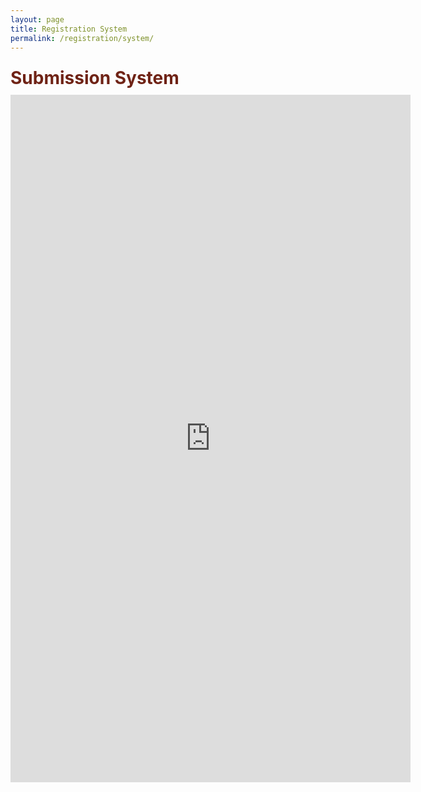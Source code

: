 ```yaml
---
layout: page
title: Registration System
permalink: /registration/system/
---
```


<div class="section-title">
    <h1 class="custom-h1">Submission System</h1>
</div>

<iframe src="https://forms.fillout.com/t/6vh9LTs4gVus" width="640" height="1100" frameborder="0" marginheight="0" marginwidth="0">Loading…</iframe>

<style>
/* 如果你想让每个标题在一个特定的区域或者容器中居中，你也可以使用 .section-title 类： */
.section-title {
    text-align: center; /* 这会使容器内的所有元素居中 */
}

.custom-h1 {
    font-size: 2em; /* 或其他你需要的大小 */
    font-weight: bold; /* 使文本加粗 */
    color: #6f2316; /* 设置文本颜色为红色 */
    text-align: left; /* 居中文本 */
    margin: 0; /* 移除默认的边距 */
    padding: 10px 0; /* 可选：添加一些上下填充 */
}

.section-content-left {
    color: black; /* 设置文本颜色为黑色 */
    text-align: left; /* 居中文本 */
    margin: 0; /* 移除默认的边距 */
    padding: 10px 0; /* 可选：添加一些上下填充 */
    font-size: 1.5em; /* 设置字体大小，根据需要调整 */
}

/* 你可以根据需要添加额外的 CSS 来美化表单 */
input[type="text"],
input[type="email"],
textarea {
    width: 100%; /* 让输入框填满容器宽度 */
    padding: 8px; /* 添加一些内边距 */
    margin: 8px 0; /* 添加一些外边距 */
    display: inline-block; /* 使元素以块级方式显示，但仍然在行内 */
    border: 1px solid #ccc; /* 边框 */
    border-radius: 4px; /* 边框圆角 */
    box-sizing: border-box; /* 盒模型 */
}

input[type="submit"] {
    width: 100%;
    background-color: #4CAF50; /* 按钮颜色 */
    color: white;
    padding: 14px 20px;
    margin: 8px 0;
    border: none;
    border-radius: 4px;
    cursor: pointer; /* 鼠标光标 */
}

input[type="submit"]:hover {
    background-color: #45a049; /* 鼠标悬停时的颜色变化 */
}
</style>
